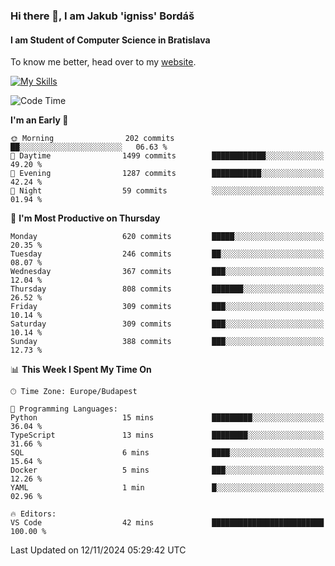### Hi there 👋, I am Jakub 'igniss' Bordáš

#### I am Student of Computer Science in Bratislava
To know me better, head over to my [website](https://bordas.sk).

[![My Skills](https://skillicons.dev/icons?i=js,html,css,figma,svelte,java,kotlin,python,postgresql,typescript,nest,nodejs)](https://bordas.sk)


<!--START_SECTION:waka-->
![Code Time](http://img.shields.io/badge/Code%20Time-1%2C565%20hrs%2022%20mins-blue)

**I'm an Early 🐤** 

```text
🌞 Morning                202 commits         ██░░░░░░░░░░░░░░░░░░░░░░░   06.63 % 
🌆 Daytime                1499 commits        ████████████░░░░░░░░░░░░░   49.20 % 
🌃 Evening                1287 commits        ███████████░░░░░░░░░░░░░░   42.24 % 
🌙 Night                  59 commits          ░░░░░░░░░░░░░░░░░░░░░░░░░   01.94 % 
```
📅 **I'm Most Productive on Thursday** 

```text
Monday                   620 commits         █████░░░░░░░░░░░░░░░░░░░░   20.35 % 
Tuesday                  246 commits         ██░░░░░░░░░░░░░░░░░░░░░░░   08.07 % 
Wednesday                367 commits         ███░░░░░░░░░░░░░░░░░░░░░░   12.04 % 
Thursday                 808 commits         ███████░░░░░░░░░░░░░░░░░░   26.52 % 
Friday                   309 commits         ███░░░░░░░░░░░░░░░░░░░░░░   10.14 % 
Saturday                 309 commits         ███░░░░░░░░░░░░░░░░░░░░░░   10.14 % 
Sunday                   388 commits         ███░░░░░░░░░░░░░░░░░░░░░░   12.73 % 
```


📊 **This Week I Spent My Time On** 

```text
🕑︎ Time Zone: Europe/Budapest

💬 Programming Languages: 
Python                   15 mins             █████████░░░░░░░░░░░░░░░░   36.04 % 
TypeScript               13 mins             ████████░░░░░░░░░░░░░░░░░   31.66 % 
SQL                      6 mins              ████░░░░░░░░░░░░░░░░░░░░░   15.64 % 
Docker                   5 mins              ███░░░░░░░░░░░░░░░░░░░░░░   12.26 % 
YAML                     1 min               █░░░░░░░░░░░░░░░░░░░░░░░░   02.96 % 

🔥 Editors: 
VS Code                  42 mins             █████████████████████████   100.00 % 
```


 Last Updated on 12/11/2024 05:29:42 UTC
<!--END_SECTION:waka-->

